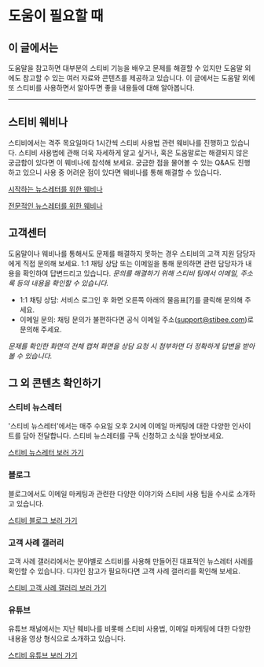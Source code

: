 # 도움이 필요할 때

## 이 글에서는

도움말을 참고하면 대부분의 스티비 기능을 배우고 문제를 해결할 수 있지만 도움말 외에도 참고할 수 있는 여러 자료와 콘텐츠를 제공하고 있습니다. 이 글에서는 도움말 외에 또 스티비를 사용하면서 알아두면 좋을 내용들에 대해 알아봅니다.

***

## 스티비 웨비나 <a href="#webinar" id="webinar"></a>

스티비에서는 격주 목요일마다 1시간씩 스티비 사용법 관련 웨비나를 진행하고 있습니다. 스티비 사용법에 관해 더욱 자세하게 알고 싶거나, 혹은 도움말로는 해결되지 않은 궁금함이 있다면 이 웨비나에 참석해 보세요. 궁금한 점을 물어볼 수 있는 Q\&A도 진행하고 있으니 사용 중 어려운 점이 있다면 웨비나를 통해 해결할 수 있습니다.

[시작하는 뉴스레터를 위한 웨비나](https://page.stibee.com/subscriptions/353373?groupIds=371937)

[전문적인 뉴스레터를 위한 웨비나](https://page.stibee.com/subscriptions/354931?groupIds=371935)



## 고객센터 <a href="#help-center" id="help-center"></a>

도움말이나 웨비나를 통해서도 문제를 해결하지 못하는 경우 스티비의 고객 지원 담당자에게 직접 문의해 보세요. 1:1 채팅 상담 또는 이메일을 통해 문의하면 관련 담당자가 내용을 확인하여 답변드리고 있습니다. _문의를 해결하기 위해 스티비 팀에서 이메일, 주소록 등의 내용을 확인할 수 있습니다._

* 1:1 채팅 상담: 서비스 로그인 후 화면 오른쪽 아래의 물음표\[?]를 클릭해 문의해 주세요.
* 이메일 문의: 채팅 문의가 불편하다면 공식 이메일 주소([support@stibee.com](mailto:support@stibee.com))로 문의해 주세요.

_문제를 확인한 화면의 전체 캡쳐 화면을 상담 요청 시 첨부하면 더 정확하게 답변을 받아볼 수 있습니다._



## 그 외 콘텐츠 확인하기 <a href="#etc" id="etc"></a>

### 스티비 뉴스레터 <a href="#stibeenewsletter" id="stibeenewsletter"></a>

'스티비 뉴스레터'에서는 매주 수요일 오후 2시에 이메일 마케팅에 대한 다양한 인사이트를 담아 전달합니다. 스티비 뉴스레터를 구독 신청하고 소식을 받아보세요.

[스티비 뉴스레터 보러 가기](https://syoletter.stibee.com)

### 블로그 <a href="#blog" id="blog"></a>

블로그에서도 이메일 마케팅과 관련한 다양한 이야기와 스티비 사용 팁을 수시로 소개하고 있습니다.

[스티비 블로그 보러 가기](https://blog.stibee.com)

### 고객 사례 갤러리 <a href="#gallery" id="gallery"></a>

고객 사례 갤러리에서는 분야별로 스티비를 사용해 만들어진 대표적인 뉴스레터 사례를 확인할 수 있습니다. 디자인 참고가 필요하다면 고객 사례 갤러리를 확인해 보세요.

[스티비 고객 사례 갤러리 보러 가기](https://gallery.stibee.com)

### 유튜브  <a href="#youtube" id="youtube"></a>

유튜브 채널에서는 지난 웨비나를 비롯해 스티비 사용법, 이메일 마케팅에 대한 다양한 내용을 영상 형식으로 소개하고 있습니다.

[스티비 유튜브 보러 가기](https://www.youtube.com/@stibeemail)
